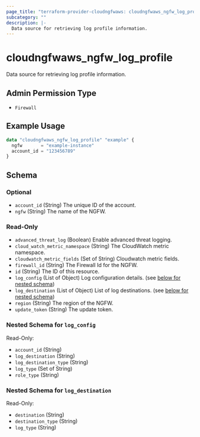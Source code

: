 ```yaml
---
page_title: "terraform-provider-cloudngfwaws: cloudngfwaws_ngfw_log_profile Data Source"
subcategory: ""
description: |-
  Data source for retrieving log profile information.
---
```


# cloudngfwaws_ngfw_log_profile

Data source for retrieving log profile information.


## Admin Permission Type

* `Firewall`


## Example Usage

```terraform
data "cloudngfwaws_ngfw_log_profile" "example" {
  ngfw       = "example-instance"
  account_id = "123456789"
}
```


<!-- schema generated by tfplugindocs -->
## Schema

### Optional

- `account_id` (String) The unique ID of the account.
- `ngfw` (String) The name of the NGFW.

### Read-Only

- `advanced_threat_log` (Boolean) Enable advanced threat logging.
- `cloud_watch_metric_namespace` (String) The CloudWatch metric namespace.
- `cloudwatch_metric_fields` (Set of String) Cloudwatch metric fields.
- `firewall_id` (String) The Firewall Id for the NGFW.
- `id` (String) The ID of this resource.
- `log_config` (List of Object) Log configuration details. (see [below for nested schema](#nestedatt--log_config))
- `log_destination` (List of Object) List of log destinations. (see [below for nested schema](#nestedatt--log_destination))
- `region` (String) The region of the NGFW.
- `update_token` (String) The update token.

<a id="nestedatt--log_config"></a>
### Nested Schema for `log_config`

Read-Only:

- `account_id` (String)
- `log_destination` (String)
- `log_destination_type` (String)
- `log_type` (Set of String)
- `role_type` (String)


<a id="nestedatt--log_destination"></a>
### Nested Schema for `log_destination`

Read-Only:

- `destination` (String)
- `destination_type` (String)
- `log_type` (String)
